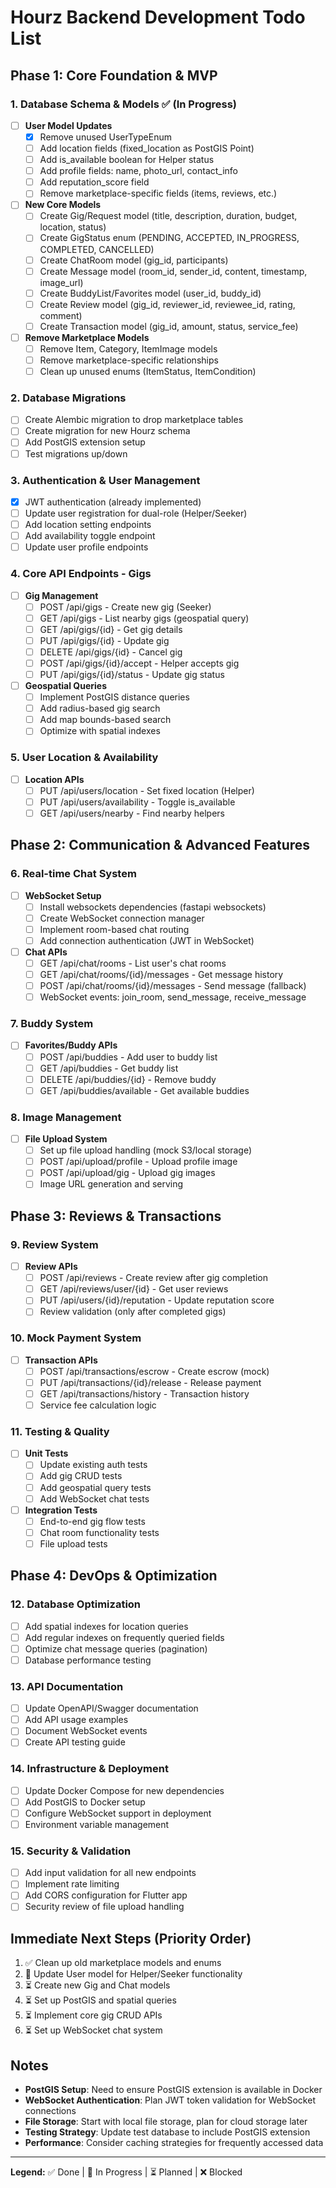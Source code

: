 # Hourz Backend Development Todo List

## Phase 1: Core Foundation & MVP

### 1. Database Schema & Models ✅ (In Progress)
- [ ] **User Model Updates**
  - [x] Remove unused UserTypeEnum 
  - [ ] Add location fields (fixed_location as PostGIS Point)
  - [ ] Add is_available boolean for Helper status
  - [ ] Add profile fields: name, photo_url, contact_info
  - [ ] Add reputation_score field
  - [ ] Remove marketplace-specific fields (items, reviews, etc.)

- [ ] **New Core Models**
  - [ ] Create Gig/Request model (title, description, duration, budget, location, status)
  - [ ] Create GigStatus enum (PENDING, ACCEPTED, IN_PROGRESS, COMPLETED, CANCELLED)
  - [ ] Create ChatRoom model (gig_id, participants)
  - [ ] Create Message model (room_id, sender_id, content, timestamp, image_url)
  - [ ] Create BuddyList/Favorites model (user_id, buddy_id)
  - [ ] Create Review model (gig_id, reviewer_id, reviewee_id, rating, comment)
  - [ ] Create Transaction model (gig_id, amount, status, service_fee)

- [ ] **Remove Marketplace Models**
  - [ ] Remove Item, Category, ItemImage models
  - [ ] Remove marketplace-specific relationships
  - [ ] Clean up unused enums (ItemStatus, ItemCondition)

### 2. Database Migrations
- [ ] Create Alembic migration to drop marketplace tables
- [ ] Create migration for new Hourz schema
- [ ] Add PostGIS extension setup
- [ ] Test migrations up/down

### 3. Authentication & User Management
- [x] JWT authentication (already implemented)
- [ ] Update user registration for dual-role (Helper/Seeker)
- [ ] Add location setting endpoints
- [ ] Add availability toggle endpoint
- [ ] Update user profile endpoints

### 4. Core API Endpoints - Gigs
- [ ] **Gig Management**
  - [ ] POST /api/gigs - Create new gig (Seeker)
  - [ ] GET /api/gigs - List nearby gigs (geospatial query)
  - [ ] GET /api/gigs/{id} - Get gig details
  - [ ] PUT /api/gigs/{id} - Update gig
  - [ ] DELETE /api/gigs/{id} - Cancel gig
  - [ ] POST /api/gigs/{id}/accept - Helper accepts gig
  - [ ] PUT /api/gigs/{id}/status - Update gig status

- [ ] **Geospatial Queries**
  - [ ] Implement PostGIS distance queries
  - [ ] Add radius-based gig search
  - [ ] Add map bounds-based search
  - [ ] Optimize with spatial indexes

### 5. User Location & Availability
- [ ] **Location APIs**
  - [ ] PUT /api/users/location - Set fixed location (Helper)
  - [ ] PUT /api/users/availability - Toggle is_available
  - [ ] GET /api/users/nearby - Find nearby helpers

## Phase 2: Communication & Advanced Features

### 6. Real-time Chat System
- [ ] **WebSocket Setup**
  - [ ] Install websockets dependencies (fastapi websockets)
  - [ ] Create WebSocket connection manager
  - [ ] Implement room-based chat routing
  - [ ] Add connection authentication (JWT in WebSocket)

- [ ] **Chat APIs**
  - [ ] GET /api/chat/rooms - List user's chat rooms
  - [ ] GET /api/chat/rooms/{id}/messages - Get message history
  - [ ] POST /api/chat/rooms/{id}/messages - Send message (fallback)
  - [ ] WebSocket events: join_room, send_message, receive_message

### 7. Buddy System
- [ ] **Favorites/Buddy APIs**
  - [ ] POST /api/buddies - Add user to buddy list
  - [ ] GET /api/buddies - Get buddy list
  - [ ] DELETE /api/buddies/{id} - Remove buddy
  - [ ] GET /api/buddies/available - Get available buddies

### 8. Image Management
- [ ] **File Upload System**
  - [ ] Set up file upload handling (mock S3/local storage)
  - [ ] POST /api/upload/profile - Upload profile image
  - [ ] POST /api/upload/gig - Upload gig images
  - [ ] Image URL generation and serving

## Phase 3: Reviews & Transactions

### 9. Review System
- [ ] **Review APIs**
  - [ ] POST /api/reviews - Create review after gig completion
  - [ ] GET /api/reviews/user/{id} - Get user reviews
  - [ ] PUT /api/users/{id}/reputation - Update reputation score
  - [ ] Review validation (only after completed gigs)

### 10. Mock Payment System
- [ ] **Transaction APIs**
  - [ ] POST /api/transactions/escrow - Create escrow (mock)
  - [ ] PUT /api/transactions/{id}/release - Release payment
  - [ ] GET /api/transactions/history - Transaction history
  - [ ] Service fee calculation logic

### 11. Testing & Quality
- [ ] **Unit Tests**
  - [ ] Update existing auth tests
  - [ ] Add gig CRUD tests
  - [ ] Add geospatial query tests
  - [ ] Add WebSocket chat tests

- [ ] **Integration Tests**
  - [ ] End-to-end gig flow tests
  - [ ] Chat room functionality tests
  - [ ] File upload tests

## Phase 4: DevOps & Optimization

### 12. Database Optimization
- [ ] Add spatial indexes for location queries
- [ ] Add regular indexes on frequently queried fields
- [ ] Optimize chat message queries (pagination)
- [ ] Database performance testing

### 13. API Documentation
- [ ] Update OpenAPI/Swagger documentation
- [ ] Add API usage examples
- [ ] Document WebSocket events
- [ ] Create API testing guide

### 14. Infrastructure & Deployment
- [ ] Update Docker Compose for new dependencies
- [ ] Add PostGIS to Docker setup
- [ ] Configure WebSocket support in deployment
- [ ] Environment variable management

### 15. Security & Validation
- [ ] Add input validation for all new endpoints
- [ ] Implement rate limiting
- [ ] Add CORS configuration for Flutter app
- [ ] Security review of file upload handling

## Immediate Next Steps (Priority Order)
1. ✅ Clean up old marketplace models and enums
2. 🔄 Update User model for Helper/Seeker functionality  
3. ⏳ Create new Gig and Chat models
4. ⏳ Set up PostGIS and spatial queries
5. ⏳ Implement core gig CRUD APIs
6. ⏳ Set up WebSocket chat system

## Notes
- **PostGIS Setup**: Need to ensure PostGIS extension is available in Docker
- **WebSocket Authentication**: Plan JWT token validation for WebSocket connections
- **File Storage**: Start with local file storage, plan for cloud storage later
- **Testing Strategy**: Update test database to include PostGIS extension
- **Performance**: Consider caching strategies for frequently accessed data

---
**Legend:** ✅ Done | 🔄 In Progress | ⏳ Planned | ❌ Blocked